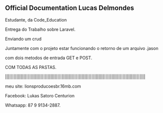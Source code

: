  

## Official Documentation Lucas Delmondes ##

Estudante, da Code_Education 

Entrega do Trabalho sobre Laravel.

Enviando um crud

Juntamente com o projeto estar funcionando o retorno de um arquivo .jason 

com dois metodos de entrada GET e POST.

COM TODAS AS PASTAS.



|||||||||||||||||||||||||||||||||||||||||||||||||||||||||||||||||||||||||||||||||||||||||||||||||||


meu site: lionsproducoesbr.16mb.com

Facebook: Lukas Satoro Centurion

Whatsapp: 87 9 9134-2887.
